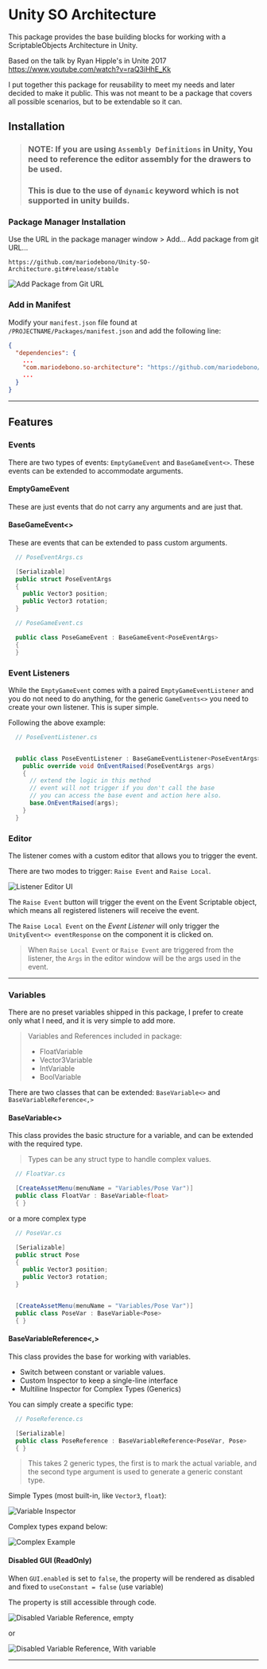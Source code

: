 # Unity SO Architecture

This package provides the base building blocks for working with a ScriptableObjects Architecture in Unity.

Based on the talk by Ryan Hipple's in Unite 2017 https://www.youtube.com/watch?v=raQ3iHhE_Kk

I put together this package for reusability to meet my needs and later decided to make it public. This was not meant to be a package that covers all possible scenarios, but to be extendable so it can.

## Installation

> ### NOTE: If you are using `Assembly Definitions` in Unity, You need to reference the editor assembly for the drawers to be used.
>
> ### This is due to the use of `dynamic` keyword which is not supported in unity builds.

### Package Manager Installation

Use the URL in the package manager window > Add... Add package from git URL...

```
https://github.com/mariodebono/Unity-SO-Architecture.git#release/stable
```

![Add Package from Git URL](./Documentation~/Resources/Add%20package%20from%20gitURL.jpg)

### Add in Manifest

Modify your `manifest.json` file found at `/PROJECTNAME/Packages/manifest.json` and add the following line:

```json
{
  "dependencies": {
    ...
    "com.mariodebono.so-architecture": "https://github.com/mariodebono/Unity-SO-Architecture.git#release/stable",
    ...
  }
}
```

---

## Features

### **Events**

There are two types of events: `EmptyGameEvent` and `BaseGameEvent<>`. These events can be extended to accommodate arguments.

#### **EmptyGameEvent**

These are just events that do not carry any arguments and are just that.

#### **BaseGameEvent<>**

These are events that can be extended to pass custom arguments.

```csharp
  // PoseEventArgs.cs

  [Serializable]
  public struct PoseEventArgs
  {
    public Vector3 position;
    public Vector3 rotation;
  }
```

```csharp
  // PoseGameEvent.cs

  public class PoseGameEvent : BaseGameEvent<PoseEventArgs>
  {
  }
```

### **Event Listeners**

While the `EmptyGameEvent` comes with a paired `EmptyGameEventListener` and you do not need to do anything, for the generic `GameEvents<>` you need to create your own listener. This is super simple.

Following the above example:

```csharp
  // PoseEventListener.cs


  public class PoseEventListener : BaseGameEventListener<PoseEventArgs> {
    public override void OnEventRaised(PoseEventArgs args)
    {
      // extend the logic in this method
      // event will not trigger if you don't call the base
      // you can access the base event and action here also.
      base.OnEventRaised(args);
    }
  }
```

### **Editor**

The listener comes with a custom editor that allows you to trigger the event.

There are two modes to trigger: `Raise Event` and `Raise Local`.

![Listener Editor UI](./Documentation~/Resources/Listener%20Editor%20UI.jpg)

The `Raise Event` button will trigger the event on the Event Scriptable object, which means all registered listeners will receive the event.

The `Raise Local Event` on the _Event Listener_ will only trigger the `UnityEvent<> eventResponse` on the component it is clicked on.

> When `Raise Local Event` or `Raise Event` are triggered from the listener, the `Args` in the editor window will be the args used in the event.

---

### **Variables**

There are no preset variables shipped in this package, I prefer to create only what I need, and it is very simple to add more.

> Variables and References included in package:
>
> - FloatVariable
> - Vector3Variable
> - IntVariable
> - BoolVariable

There are two classes that can be extended: `BaseVariable<>` and `BaseVariableReference<,>`

#### **BaseVariable<>**

This class provides the basic structure for a variable, and can be extended with the required type.

> Types can be any struct type to handle complex values.

```csharp
  // FloatVar.cs

  [CreateAssetMenu(menuName = "Variables/Pose Var")]
  public class FloatVar : BaseVariable<float>
  { }
```

or a more complex type

```csharp
  // PoseVar.cs

  [Serializable]
  public struct Pose
  {
    public Vector3 position;
    public Vector3 rotation;
  }


  [CreateAssetMenu(menuName = "Variables/Pose Var")]
  public class PoseVar : BaseVariable<Pose>
  { }
```

#### **BaseVariableReference<,>**

This class provides the base for working with variables.

- Switch between constant or variable values.
- Custom Inspector to keep a single-line interface
- Multiline Inspector for Complex Types (Generics)

You can simply create a specific type:

```csharp
  // PoseReference.cs

  [Serializable]
  public class PoseReference : BaseVariableReference<PoseVar, Pose>
  { }
```

> This takes 2 generic types, the first is to mark the actual variable, and the second type argument is used to generate a generic constant type.

Simple Types (most built-in, like `Vector3`, `float`):

![Variable Inspector](./Documentation~/Resources/Variables%20Editor%20UI.jpg)

Complex types expand below:

![Complex Example](./Documentation~/Resources/Complex%20Variable%20UI.jpg)

#### **Disabled GUI (ReadOnly)**

When `GUI.enabled` is set to `false`, the property will be rendered as disabled and fixed to `useConstant = false` (use variable)

The property is still accessible through code.

![Disabled Variable Reference, empty](./Documentation~/Resources/Disabled%20Variable%20Reference.png)

or

![Disabled Variable Reference, With variable](./Documentation~/Resources/Disabled%20Variable%20Reference%2Bvariable.png)

---
